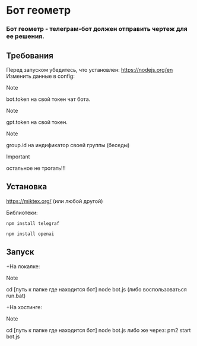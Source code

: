 # Бот геометр

### Бот геометр - телеграм-бот должен отправить чертеж для ее решения.

## Требования

Перед запуском убедитесь, что установлен: https://nodejs.org/en
Изменить данные в config:
> [!NOTE]
> bot.token на свой токен чат бота.

> [!NOTE]
> gpt.token на свой токен.

>[!NOTE]
> group.id на индификатор своей группы (беседы)
  
  > [!IMPORTANT]
  > остальное не трогать!!!

## Установка

https://miktex.org/ (или любой другой)

Библиотеки:<br>
```
npm install telegraf
```
```
npm install openai
```

## Запуск

+На локалке:

> [!NOTE]
>cd [путь к папке где находится бот]
>node bot.js (либо воспользоваться run.bat)

+На хостинге:

> [!NOTE]
>cd [путь к папке где находится бот] 
node bot.js 
>либо же через: pm2 start bot.js 
